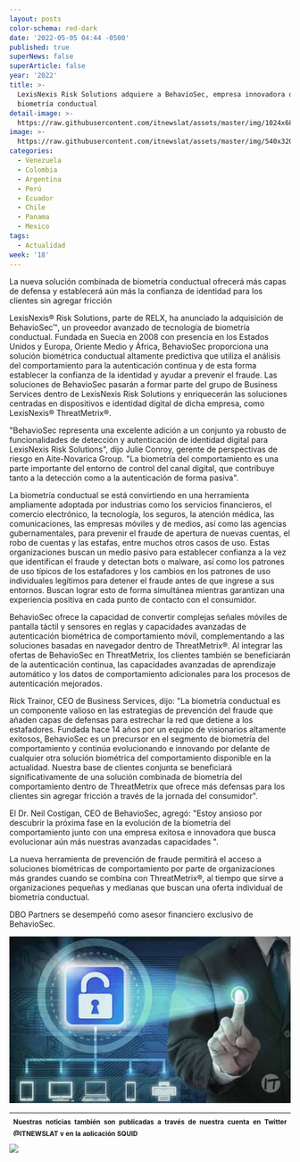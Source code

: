 ```yaml
---
layout: posts
color-schema: red-dark
date: '2022-05-05 04:44 -0500'
published: true
superNews: false
superArticle: false
year: '2022'
title: >-
  LexisNexis Risk Solutions adquiere a BehavioSec, empresa innovadora de
  biometría conductual 
detail-image: >-
  https://raw.githubusercontent.com/itnewslat/assets/master/img/1024x680/Biometrica-g.jpg
image: >-
  https://raw.githubusercontent.com/itnewslat/assets/master/img/540x320/Biometrica-p.jpg
categories:
  - Venezuela
  - Colombia
  - Argentina
  - Perú
  - Ecuador
  - Chile
  - Panama
  - Mexico
tags:
  - Actualidad
week: '18'
---
```

La nueva solución combinada de biometría conductual ofrecerá más capas de defensa y establecerá aún más la confianza de identidad para los clientes sin agregar fricción

LexisNexis® Risk Solutions, parte de RELX, ha anunciado la adquisición de BehavioSec™, un proveedor avanzado de tecnología de biometría conductual. Fundada en Suecia en 2008 con presencia en los Estados Unidos y Europa, Oriente Medio y África, BehavioSec proporciona una solución biométrica conductual altamente predictiva que utiliza el análisis del comportamiento para la autenticación continua y de esta forma establecer la confianza de la identidad y ayudar a prevenir el fraude. Las soluciones de BehavioSec pasarán a formar parte del grupo de Business Services dentro de LexisNexis Risk Solutions y enriquecerán las soluciones centradas en dispositivos e identidad digital de dicha empresa, como LexisNexis® ThreatMetrix®.

"BehavioSec representa una excelente adición a un conjunto ya robusto de funcionalidades de detección y autenticación de identidad digital para LexisNexis Risk Solutions", dijo Julie Conroy, gerente de perspectivas de riesgo en Aite-Novarica Group. "La biometría del comportamiento es una parte importante del entorno de control del canal digital, que contribuye tanto a la detección como a la autenticación de forma pasiva".

La biometría conductual se está convirtiendo en una herramienta ampliamente adoptada por industrias como los servicios financieros, el comercio electrónico, la tecnología, los seguros, la atención médica, las comunicaciones, las empresas móviles y de medios, así como las agencias gubernamentales, para prevenir el fraude de apertura de nuevas cuentas, el robo de cuentas y las estafas, entre muchos otros casos de uso. Estas organizaciones buscan un medio pasivo para establecer confianza a la vez que identifican el fraude y detectan bots o malware, así como los patrones de uso típicos de los estafadores y los cambios en los patrones de uso individuales legítimos para detener el fraude antes de que ingrese a sus entornos. Buscan lograr esto de forma simultánea mientras garantizan una experiencia positiva en cada punto de contacto con el consumidor.

BehavioSec ofrece la capacidad de convertir complejas señales móviles de pantalla táctil y sensores en reglas y capacidades avanzadas de autenticación biométrica de comportamiento móvil, complementando a las soluciones basadas en navegador dentro de ThreatMetrix®. Al integrar las ofertas de BehavioSec en ThreatMetrix, los clientes también se beneficiarán de la autenticación continua, las capacidades avanzadas de aprendizaje automático y los datos de comportamiento adicionales para los procesos de autenticación mejorados.

Rick Trainor, CEO de Business Services, dijo: "La biometría conductual es un componente valioso en las estrategias de prevención del fraude que añaden capas de defensas para estrechar la red que detiene a los estafadores. Fundada hace 14 años por un equipo de visionarios altamente exitosos, BehavioSec es un precursor en el segmento de biometría del comportamiento y continúa evolucionando e innovando por delante de cualquier otra solución biométrica del comportamiento disponible en la actualidad. Nuestra base de clientes conjunta se beneficiará significativamente de una solución combinada de biometría del comportamiento dentro de ThreatMetrix que ofrece más defensas para los clientes sin agregar fricción a través de la jornada del consumidor".

El Dr. Neil Costigan, CEO de BehavioSec, agregó: "Estoy ansioso por descubrir la próxima fase en la evolución de la biometría del comportamiento junto con una empresa exitosa e innovadora que busca evolucionar aún más nuestras avanzadas capacidades ".

La nueva herramienta de prevención de fraude permitirá el acceso a soluciones biométricas de comportamiento por parte de organizaciones más grandes cuando se combina con ThreatMetrix®, al tiempo que sirve a organizaciones pequeñas y medianas que buscan una oferta individual de biometría conductual.

DBO Partners se desempeñó como asesor financiero exclusivo de BehavioSec.

![](https://raw.githubusercontent.com/itnewslat/assets/master/img/540x320/Biometrica-p.jpg)

<table style="height: 42px;" width="569">
<tbody>
<tr>
<td style="text-align: justify;"><sub><strong>Nuestras noticias también son publicadas a través de nuestra cuenta en Twitter <a href="https://twitter.com/itnewslat?lang=es">@ITNEWSLAT</a> y en la aplicación <a href="https://squidapp.co/en/">SQUID</a></strong></sub></td>
</tr>
</tbody>
</table>

<img src="https://tracker.metricool.com/c3po.jpg?hash=56f88a41e39ab42c063cc51676587a04"/>